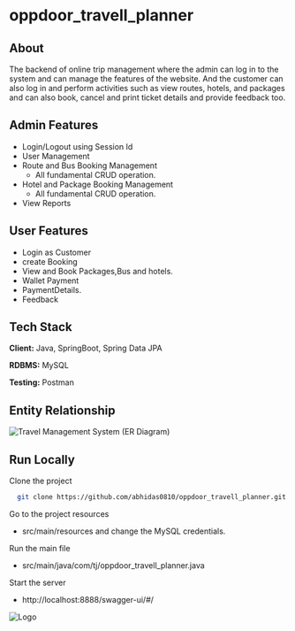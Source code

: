 # oppdoor_travell_planner

## About

The backend of online trip management where the admin can log in to the system and can manage the features of the website. And the customer can also log in and perform activities such as view routes, hotels, and packages and can also book, cancel and print ticket details and provide feedback too.


## Admin Features

- Login/Logout using Session Id
- User Management
- Route and Bus Booking Management
  - All fundamental CRUD operation.
- Hotel and Package Booking Management
  - All fundamental CRUD operation.
- View Reports 


## User Features

- Login as Customer
- create Booking
- View and Book Packages,Bus and hotels. 
- Wallet Payment
- PaymentDetails. 
- Feedback


## Tech Stack

**Client:** Java, SpringBoot, Spring Data JPA

**RDBMS:** MySQL

**Testing:** Postman


##  Entity Relationship
![Travel Management System (ER Diagram)](https://user-images.githubusercontent.com/103635204/216791371-5ca2f626-2de4-4d1e-b59f-ee21eb72a62d.jpeg)

## Run Locally

Clone the project

```bash
  git clone https://github.com/abhidas0810/oppdoor_travell_planner.git
```

Go to the project resources


-  src/main/resources and change the MySQL credentials.


Run the main file

- src/main/java/com/tj/oppdoor_travell_planner.java 

Start the server

 - http://localhost:8888/swagger-ui/#/

![Logo](https://i.postimg.cc/kM0tpJKd/p2.png)
